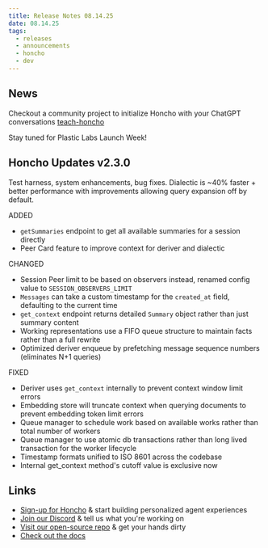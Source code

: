 ```yaml
---
title: Release Notes 08.14.25
date: 08.14.25
tags:
  - releases
  - announcements
  - honcho
  - dev
---
```


## News

Checkout a community project to initialize Honcho with your ChatGPT conversations [teach-honcho](teach-honcho.brennerspear.com)

Stay tuned for Plastic Labs Launch Week!

## Honcho Updates v2.3.0

Test harness, system enhancements, bug fixes. Dialectic is ~40% faster + better performance with improvements allowing query expansion off by default.

ADDED

- `getSummaries` endpoint to get all available summaries for a session directly
- Peer Card feature to improve context for deriver and dialectic

CHANGED

- Session Peer limit to be based on observers instead, renamed config value to `SESSION_OBSERVERS_LIMIT`
- `Messages` can take a custom timestamp for the `created_at` field, defaulting to the current time
- `get_context` endpoint returns detailed `Summary` object rather than just summary content
- Working representations use a FIFO queue structure to maintain facts rather than a full rewrite
- Optimized deriver enqueue by prefetching message sequence numbers (eliminates N+1 queries)

FIXED

- Deriver uses `get_context` internally to prevent context window limit errors
- Embedding store will truncate context when querying documents to prevent embedding token limit errors
- Queue manager to schedule work based on available works rather than total number of workers
- Queue manager to use atomic db transactions rather than long lived transaction for the worker lifecycle
- Timestamp formats unified to ISO 8601 across the codebase
- Internal get_context method's cutoff value is exclusive now

## Links

- [Sign-up for Honcho](https://app.honcho.dev/) & start building personalized agent experiences
- [Join our Discord](https://discord.gg/honcho) & tell us what you're working on
- [Visit our open-source repo](https://github.com/plastic-labs/honcho) & get your hands dirty
- [Check out the docs](https://docs.honcho.dev)
